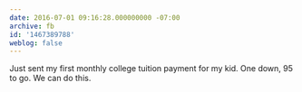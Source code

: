 ```yaml
---
date: 2016-07-01 09:16:28.000000000 -07:00
archive: fb
id: '1467389788'
weblog: false
---
```


Just sent my first monthly college tuition payment for my kid. One down, 95 to go. We can do this.
